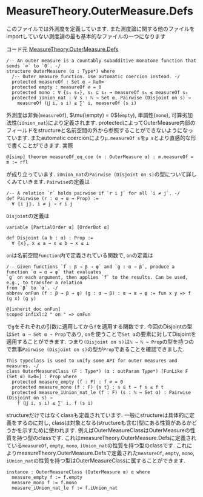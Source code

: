 MeasureTheory.OuterMeasure.Defs
============================================

このファイルでは外測度を定義しています. また測度論に関する他のファイルをimportしていない測度論の最も基本的なファイルの一つになります

コード元
[MeasureTheory.OuterMeasure.Defs](https://leanprover-community.github.io/mathlib4_docs/Mathlib/MeasureTheory/OuterMeasure/Defs.html)

``` lean4
/-- An outer measure is a countably subadditive monotone function that sends `∅` to `0`. -/
structure OuterMeasure (α : Type*) where
  /-- Outer measure function. Use automatic coercion instead. -/
  protected measureOf : Set α → ℝ≥0∞
  protected empty : measureOf ∅ = 0
  protected mono : ∀ {s₁ s₂}, s₁ ⊆ s₂ → measureOf s₁ ≤ measureOf s₂
  protected iUnion_nat : ∀ s : ℕ → Set α, Pairwise (Disjoint on s) →
    measureOf (⋃ i, s i) ≤ ∑' i, measureOf (s i)
```
外測度は非負(`measureOf`), $\mu(\empty) = 0$(`empty`), 単調性(`mono`), 可算劣加法性(`iUnion_nat`)により定義されます.
protectedによってOuterMeasure内部のフィールドをstructureと名前空間の外から参照することができないようになっています. またautomatic coercionにより`μ.measureOf s`を`μ s`とより直感的な形で書くことができます. 実際
``` lean4
@[simp] theorem measureOf_eq_coe (m : OuterMeasure α) : m.measureOf = m := rfl
```
が成り立っています.
`iUnion_nat`の`Pairwise (Disjoint on s)`の型について詳しくみていきます.
`Pairwise`の定義は
``` lean4
/-- A relation `r` holds pairwise if `r i j` for all `i ≠ j`. -/
def Pairwise (r : α → α → Prop) :=
  ∀ ⦃i j⦄, i ≠ j → r i j
```
`Disjoint`の定義は
``` lean4
variable [PartialOrder α] [OrderBot α]

def Disjoint (a b : α) : Prop :=
  ∀ ⦃x⦄, x ≤ a → x ≤ b → x ≤ ⊥
```
`on`は名前空間`Function`内で定義されている関数で, `on`の定義は
``` lean4
/-- Given functions `f : β → β → φ` and `g : α → β`, produce a function `α → α → φ` that evaluates
`g` on each argument, then applies `f` to the results. Can be used, e.g., to transfer a relation
from `β` to `α`. -/
abbrev onFun (f : β → β → φ) (g : α → β) : α → α → φ := fun x y => f (g x) (g y)

@[inherit_doc onFun]
scoped infixl:2 " on " => onFun
```
で`g`をそれぞれの引数に適用してから`f`を適用する関数です. 今回のDisjointの型は`Set α → Set α → Prop`であり, `on`を使うことで`Set α`の要素に対してDisjointを適用することができます. つまり`(Disjoint on s)`は`ℕ → ℕ → Prop`の型を持つので無事`Pairwise (Disjoint on s)`の型が`Prop`であることを確認できました.

``` lean4
This typeclass is used to unify some API for outer measures and measures. -/
class OuterMeasureClass (F : Type*) (α : outParam Type*) [FunLike F (Set α) ℝ≥0∞] : Prop where
  protected measure_empty (f : F) : f ∅ = 0
  protected measure_mono (f : F) {s t} : s ⊆ t → f s ≤ f t
  protected measure_iUnion_nat_le (f : F) (s : ℕ → Set α) : Pairwise (Disjoint on s) →
    f (⋃ i, s i) ≤ ∑' i, f (s i)
```
structureだけではなくclassも定義されています. 一般にstructureは具体的に定義をするのに対し, classは対象となる(structureも含む)型にある性質があるかどうかを示すために使われます. 例えばOuterMeasureClassはOuterMeasureの性質を持つ型のclassです. これはmeasureTheory.OuterMeasure.Defsに定義されている`measureOf`, `empty`, `mono`, `iUnion_nat`の性質を持つ型のclassです. これによりmeasureTheory.OuterMeasure.Defsで定義された`measureOf`, `empty`, `mono`, `iUnion_nat`の性質を持つ型はOuterMeasureClassに属することができます.

``` lean4
instance : OuterMeasureClass (OuterMeasure α) α where
  measure_empty f := f.empty
  measure_mono f := f.mono
  measure_iUnion_nat_le f := f.iUnion_nat
```

